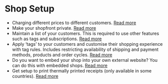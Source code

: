 # Shop Setup

* Charging different prices to different customers. [Read more](customer-specific-pricing.md)
* Make your shopfront private. [Read more](private-shopfront.md)
* Maintain a list of your customers. This is required to use other features such as tags and subscriptions. [Read more](customers.md)
* Apply ‘tags’ to your customers and customise their shopping experience with tag rules. Includes restricting availability of shipping and payment methods, products and order cycles. [Read more](tags-and-tag-rules.md)
* Do you want to embed your shop into your own external website? You can do this with embedded shops. [Read more](embedded-shopfront.md)
* Get setup to print thermally printed receipts \(only available in some countries\). [Read more](thermally-printed-receipts.md)

